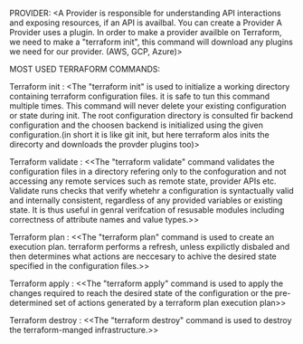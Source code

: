 PROVIDER: <A Provider is responsible for understanding API interactions and exposing resources, if an API is availbal. You can create a Provider A Provider uses a plugin. In order to make a provider availble on Terraform, we need to make a "terraform init", this command will download any plugins we need for our provider. (AWS, GCP, Azure)>

MOST USED TERRAFORM COMMANDS: 

Terraform init : <The "terraform init" is used to initialize a working directory containing terraform configuration files. it is safe to tun this command multiple times. This command will never delete your existing configuration or state during init. The root configuration directory is consulted fir backend configuration and the choosen backend is initialized using the given configuration.(in short it is like git init, but here terraform alos inits the direcorty and downloads the provder plugins too)>

Terraform validate : <<The "terraform validate" command validates the configuration files in a directory refering only to the confoguration and not accessing any remote services such as remote state, provider APIs etc. Validate runs checks that verify whetehr a configuration is syntactually valid and internally consistent, regardless of any provided variables or existing state. It is thus useful in genral verifcation of resusable modules including correctness of attribute names and value types.>>

Terraform plan : <<The "terraform plan" command is used to create an execution plan. terraform performs a refresh, unless expilictly disbaled and then determines what actions are neccesary to achive the desired state specified in the configuration files.>>

Terraform apply : <<The "terraform apply" command is used to apply the changes required to reach the desired state of the configuration or the pre-determined set of actions generated by a terraform plan execution plan>>

Terraform destroy : <<The "terraform destroy" command is used to destroy the terraform-manged infrastructure.>>


